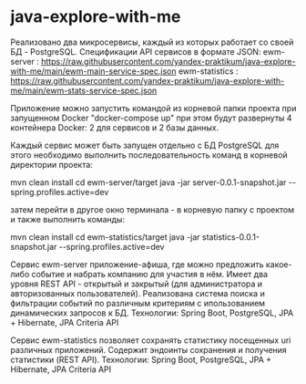 # java-explore-with-me

Реализовано два микросервисы, каждый из которых работает со своей БД - PostgreSQL.
Спецификации API сервисов в формате JSON:
ewm-server : https://raw.githubusercontent.com/yandex-praktikum/java-explore-with-me/main/ewm-main-service-spec.json
ewm-statistics : https://raw.githubusercontent.com/yandex-praktikum/java-explore-with-me/main/ewm-stats-service-spec.json

Приложение можно запустить командой из корневой папки проекта при запущенном Docker
"docker-compose up" 
при этом будут развернуты 4 контейнера Docker: 2 для сервисов и 2 базы данных.

Каждый сервис может быть запущен отдельно с БД PostgreSQL для этого необходимо выполнить последовательность команд
в корневой директории проекта:

mvn clean install
cd ewm-server/target
java -jar server-0.0.1-snapshot.jar --spring.profiles.active=dev

затем перейти в другое окно терминала - в корневую папку с проектом и также выполнить команды:

mvn clean install
cd ewm-statistics/target
java -jar statistics-0.0.1-snapshot.jar --spring.profiles.active=dev

Сервис ewm-server приложение-афиша, где можно предложить какое-либо событие и набрать компанию для участия в нём.
Имеет два уровня REST API - открытый и закрытый (для администратора и авторизованных пользователей).
Реализована система поиска и фильтрации событий по различным критериям с ипользованием динамических запросов к БД.
Технологии: Spring Boot, PostgreSQL, JPA + Hibernate, JPA Criteria API

Сервис ewm-statistics позволяет сохранять статистику посещенных uri различных приложений.
Содержит эндоинты сохранения и получения статистики (REST API).
Технологии: Spring Boot, PostgreSQL, JPA + Hibernate, JPA Criteria API
